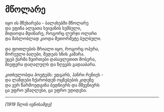 # მწოლარე

იყო ის მწუხარება - ბალახებში მწოლარე\
და ეფინა ალვათა ხეივანის სუმბული,\
მიდიოდა მდინარე, როგორც ლურჯი ოლარი\
და მახლობლად კიოდა მეთორმეტე ბულბული.\
\
და ფოთლების შრიალი იყო, როგორც ოპერა,\
შორეული ბაღები, მედეას ხნის კამარა.\
უცებ ქარმა ზვირთები დასავლეთით მობერა,\
მიეფერა დაღალულს და ზღვებს გადააბარა.\
\
კითხულობდა პოეტებს: ედგარს, ჰანრი რენიეს -\
და ლანდები ჩქარობდენ ოცნებების კიდეზე\
და ვერ წარმოედგინა ბედნიერს და მშვენიერს\
ცა უფრო უმაღლესი, ცა უფრო უდიდესი.

***

_\[1919 წლის ივნისამდე]_
